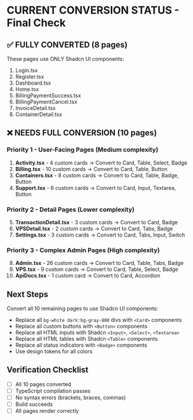# CURRENT CONVERSION STATUS - Final Check

## ✅ FULLY CONVERTED (8 pages)
These pages use ONLY Shadcn UI components:
1. Login.tsx
2. Register.tsx
3. Dashboard.tsx
4. Home.tsx
5. BillingPaymentSuccess.tsx
6. BillingPaymentCancel.tsx
7. InvoiceDetail.tsx
8. ContainerDetail.tsx

## ❌ NEEDS FULL CONVERSION (10 pages)

### Priority 1 - User-Facing Pages (Medium complexity)
1. **Activity.tsx** - 4 custom cards → Convert to Card, Table, Select, Badge
2. **Billing.tsx** - 10 custom cards → Convert to Card, Table, Button
3. **Containers.tsx** - 8 custom cards → Convert to Card, Table, Badge, Button
4. **Support.tsx** - 6 custom cards → Convert to Card, Input, Textarea, Button

### Priority 2 - Detail Pages (Lower complexity)
5. **TransactionDetail.tsx** - 3 custom cards → Convert to Card, Badge
6. **VPSDetail.tsx** - 2 custom cards → Convert to Card, Tabs, Badge
7. **Settings.tsx** - 3 custom cards → Convert to Card, Tabs, Input, Switch

### Priority 3 - Complex Admin Pages (High complexity)
8. **Admin.tsx** - 26 custom cards → Convert to Card, Table, Tabs, Badge
9. **VPS.tsx** - 9 custom cards → Convert to Card, Table, Select, Badge
10. **ApiDocs.tsx** - 1 custom card → Convert to Card, Accordion

## Next Steps
Convert all 10 remaining pages to use Shadcn UI components:
- Replace all `bg-white dark:bg-gray-800` divs with `<Card>` components
- Replace all custom buttons with `<Button>` components
- Replace all HTML inputs with Shadcn `<Input>`, `<Select>`, `<Textarea>`
- Replace all HTML tables with Shadcn `<Table>` components
- Replace all status indicators with `<Badge>` components
- Use design tokens for all colors

## Verification Checklist
- [ ] All 10 pages converted
- [ ] TypeScript compilation passes
- [ ] No syntax errors (brackets, braces, commas)
- [ ] Build succeeds
- [ ] All pages render correctly
